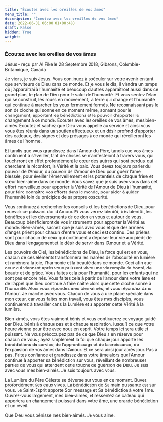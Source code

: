 ```yaml
---
title: "Écoutez avec les oreilles de vos âmes"
menu_title: ""
description: "Écoutez avec les oreilles de vos âmes"
date: 2022-06-01 06:00:01+00:488
draft: False
hidden: True
weight:
---
```

### Écoutez avec les oreilles de vos âmes

Jésus - reçu par Al Fike le 28 Septembre 2018, Gibsons, Colombie-Britannique, Canada

Je viens, je suis Jésus. Vous continuez à spéculer sur votre avenir en tant que serviteurs de Dieu dans ce monde. Et je vous le dis, il viendra un temps où j’apparaîtrai à l’humanité et beaucoup d’autres apparaîtront aussi dans ce grand plan, le plan de Dieu pour le salut de l’humanité. Et vous sentez l’élan qui se construit, les roues en mouvement, la terre qui change et l’humanité qui continue à marcher les yeux fermement fermés. Ne reconnaissant pas le son de cloche qui sonne en ce moment même, sonnant pour le changement, apportant les bénédictions et le pouvoir d’apporter le changement à ce monde. Écoutez avec les oreilles de vos âmes, mes bien-aimés. Écoutez et sachez que Dieu vous appelle au service et ainsi vous vous êtes réunis dans un soutien affectueux et un désir profond d’apporter des cadeaux, des signes et des présages à ce monde qui réveilleront les âmes de l’homme.

Et tandis que vous grandissez dans l’Amour du Père, tandis que vos âmes continuent à s’éveiller, tant de choses se manifesteront à travers vous, qui toucheront en effet profondément le cœur des autres qui sont perdus, qui cherchent le réconfort, la Vérité et la paix. Vous devez toujours parler du pouvoir de l’Amour, du pouvoir de l’Amour de Dieu pour guérir l’âme blessée, pour éveiller l’émerveillement et les potentiels de chaque frère et sœur bien-aimé dans ce monde. Vous savez que je suis avec vous dans cet effort merveilleux pour apporter la Vérité de l’Amour de Dieu à l’humanité, pour faire connaître vos efforts dans le monde, pour aider à guider l’humanité loin du précipice de sa propre obscurité.

Vous continuez à rechercher les conseils et les bénédictions de Dieu, pour recevoir ce puissant don d’Amour. Et vous verrez bientôt, très bientôt, les bénéfices et les déversements de ce don en vous et autour de vous. Beaucoup bénéficieront de vos instruments pour apporter la Vérité au monde. Bien-aimés, sachez que je suis avec vous et que des armées d’anges prient pour chacun d’entre vous et ceci est continu. Ces prières sont pour chacun de ceux qui continuent à déposer leur vie aux pieds de Dieu dans l’engagement et le désir de servir dans l’Amour et la Vérité.

Les pouvoirs du Ciel, les bénédictions de Dieu, la force qui est en vous, chacun de ces éléments transformera les marées de l’obscurité en lumière et ramènera la joie, l’harmonie et la beauté dans ce monde. Ceci afin que ceux qui viennent après vous puissent vivre une vie remplie de bonté, de beauté et de grâce. Vous faites cela pour l’humanité, pour les enfants qui ne sont pas encore nés. Vous faites cela à partir de l’amour dans votre âme et de l’appel que Dieu continue à faire naître alors que cette cloche sonne à l’humanité. Alors vous répondez mes bien-aimés, et vous répondez dans l’Amour. Je marche avec vous. Chacun de vous a une place spéciale dans mon cœur, car vous faites mon travail, vous êtes mes disciples, vous continuerez à travailler dans la Lumière et à apporter cette Vérité à la lumière.

Bien-aimés, vous êtes vraiment bénis et vous continuerez ce voyage guidé par Dieu, bénis à chaque pas et à chaque respiration, jusqu’à ce que votre heure vienne pour être avec nous en esprit. Votre temps ici sera utile et puissant. Ne vous préoccupez pas de ce que Dieu a en réserve pour chacun de vous ; ayez simplement la foi que chaque jour apporte les bénédictions du service, de l’apprentissage et de la croissance, de l’expansion de vos âmes dans l’Amour. Et ce sera ainsi jour après jour. Pas à pas. Faites confiance et grandissez dans votre âme alors que l’Amour continue à apporter sa bénédiction sur vous, réveillant de nombreuses parties de vous qui attendent cette touche de guérison de Dieu. Je suis avec vous mes bien-aimés. Je suis toujours avec vous.

La Lumière du Père Céleste se déverse sur vous en ce moment. Buvez profondément Ses eaux vives. La bénédiction de Sa main puissante est sur vous. Le Saint-Esprit apporte Son message et Sa bénédiction à votre âme. Ouvrez-vous largement, mes bien-aimés, et ressentez ce cadeau qui apportera un changement puissant dans votre âme, une grande bénédiction et un réveil.

Que Dieu vous bénisse mes bien-aimés. Je vous aime.





